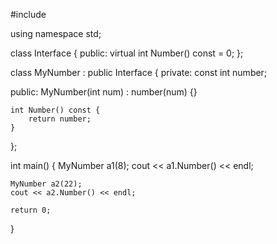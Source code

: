 #include <iostream>

using namespace std;

class Interface {
public:
    virtual int Number() const = 0;
};

class MyNumber : public Interface {
private:
    const int number;

public:
    MyNumber(int num) : number(num) {}

    int Number() const {
        return number;
    }
};

int main()
{
    MyNumber a1(8);
    cout << a1.Number() << endl;

    MyNumber a2(22);
    cout << a2.Number() << endl;

    return 0;
}
